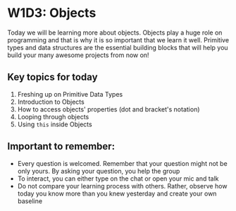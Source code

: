 # W1D3: Objects

Today we will be learning more about objects. Objects play a huge role on programming and that is why it is so important that we learn it well. Primitive types and data structures are the essential building blocks that will help you build your many awesome projects from now on! 

## Key topics for today
1. Freshing up on Primitive Data Types
2. Introduction to Objects
3. How to access objects' properties (dot and bracket's notation)
4. Looping through objects
5. Using `this` inside Objects

## Important to remember: 

- Every question is welcomed. Remember that your question might not be only yours. By asking your question, you help the group
- To interact, you can either type on the chat or open your mic and talk
- Do not compare your learning process with others. Rather, observe how today you know more than you knew yesterday and create your own baseline